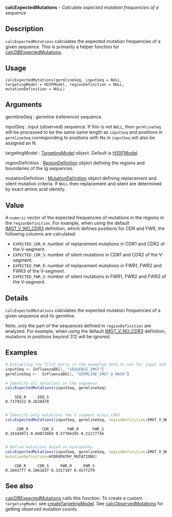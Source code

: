 





**calcExpectedMutations** - *Calculate expected mutation frequencies of a sequence*

Description
--------------------

`calcExpectedMutations` calculates the expected mutation
frequencies of a given sequence. This is primarily a helper function for
[calcDBExpectedMutations](calcDBExpectedMutations.md).


Usage
--------------------
```
calcExpectedMutations(germlineSeq, inputSeq = NULL,
targetingModel = HS5FModel, regionDefinition = NULL,
mutationDefinition = NULL)
```

Arguments
-------------------

germlineSeq
:   germline (reference) sequence.

inputSeq
:   input (observed) sequence. If this is not `NULL`, 
then `germlineSeq` will be processed to be the same
same length as `inputSeq` and positions in 
`germlineSeq` corresponding to positions with Ns in 
`inputSeq` will also be assigned an N.

targetingModel
:   [TargetingModel](TargetingModel-class.md) object. Default is [HS5FModel](HS5FModel.md).

regionDefinition
:   [RegionDefinition](RegionDefinition-class.md) object defining the regions
and boundaries of the Ig sequences.

mutationDefinition
:   [MutationDefinition](MutationDefinition-class.md) object defining replacement
and silent mutation criteria. If `NULL` then 
replacement and silent are determined by exact 
amino acid identity.



Value
-------------------

A `numeric` vector of the expected frequencies of mutations in the 
regions in the `regionDefinition`. For example, when using the default 
[IMGT_V_NO_CDR3](IMGT_SCHEMES.md) definition, which defines positions for CDR and 
FWR, the following columns are calculated:

+ `EXPECTED_CDR_R`:  number of replacement mutations in CDR1 and 
CDR2 of the V-segment.
+ `EXPECTED_CDR_S`:  number of silent mutations in CDR1 and CDR2 
of the V-segment.
+ `EXPECTED_FWR_R`:  number of replacement mutations in FWR1, 
FWR2 and FWR3 of the V-segment.
+ `EXPECTED_FWR_S`:  number of silent mutations in FWR1, FWR2 and
FWR3 of the V-segment.


Details
-------------------

`calcExpectedMutations` calculates the expected mutation frequencies of a 
given sequence and its germline. 

Note, only the part of the sequences defined in `regionDefinition` are analyzed. 
For example, when using the default [IMGT_V_NO_CDR3](IMGT_SCHEMES.md) definition, mutations in
positions beyond 312 will be ignored.



Examples
-------------------

```R
# Extracting the first entry in the exampled data to use for input and germline sequences.
inputSeq <- InfluenzaDb[1, "SEQUENCE_IMGT"]
germlineSeq <-  InfluenzaDb[1, "GERMLINE_IMGT_D_MASK"]

# Identify all mutations in the sequence
calcExpectedMutations(inputSeq, germlineSeq)

```


```
    SEQ_R     SEQ_S 
0.7379522 0.2620478 

```


```R

# Identify only mutations the V segment minus CDR3
calcExpectedMutations(inputSeq, germlineSeq, regionDefinition=IMGT_V_NO_CDR3)

```


```
     CDR_R      CDR_S      FWR_R      FWR_S 
0.16184071 0.04872069 0.57766105 0.21177756 

```


```R

# Define mutations based on hydropathy
calcExpectedMutations(inputSeq, germlineSeq, regionDefinition=IMGT_V_NO_CDR3,
mutationDefinition=HYDROPATHY_MUTATIONS)
```


```
    CDR_R     CDR_S     FWR_R     FWR_S 
0.1043777 0.1061837 0.3317107 0.4577279 

```



See also
-------------------

[calcDBExpectedMutations](calcDBExpectedMutations.md) calls this function.
To create a custom `targetingModel` see [createTargetingModel](createTargetingModel.md).
See [calcObservedMutations](calcObservedMutations.md) for getting observed mutation counts.



